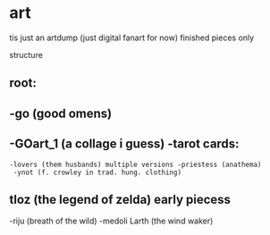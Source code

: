 # art

tis just an artdump (just digital fanart for now) finished pieces only

structure

root:
--------------------------------------------------------------- 


-go (good omens) 
--------------------------------------------------------------- 
 -GOart_1 (a collage i guess) 
  -tarot cards: 
--------------------------------------------------------------- 
    -lovers (them husbands) multiple versions -priestess (anathema) 
     -ynot (f. crowley in trad. hung. clothing) 


tloz (the legend of zelda) early piecess 
--------------------------------------------------------------- 

  -riju (breath of the wild) -medoli Larth (the wind waker)

